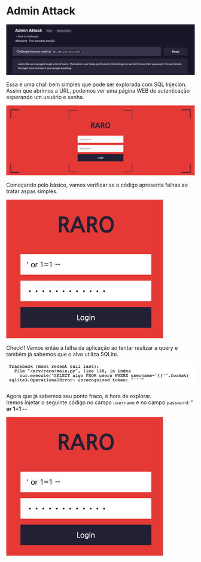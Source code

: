 # Admin Attack

![Banner Chall](images/banner-chall.png)



Essa é uma chall bem simples que pode ser explorada com SQL Injecion.  
Assim que abrimos a URL, podemos ver uma página WEB de autenticação esperando um usuário e senha.  


![Login](images/login.png)

Começando pelo básico, vamos verificar se o código apresenta falhas ao tratar aspas simples.


![First Injection](images/first-injection.png)

Check!! Vemos então a falha da aplicação ao tentar realizar a query e também já sabemos que o alvo utiliza SQLite.

![Flaw SQL Injection](images/flaw-sqli.png)

Agora que já sabemos seu ponto fraco, é hora de explorar.  
Iremos injetar o seguinte código no campo `username` e no campo `password`: **' or 1=1 --**


![First Injection](images/first-injection.png)

